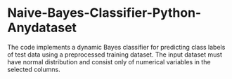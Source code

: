 # Naive-Bayes-Classifier-Python-Anydataset
The code implements a dynamic Bayes classifier for predicting class labels of test data using a preprocessed training dataset. The input dataset must have normal distribution and consist only of numerical variables in the selected columns. 
